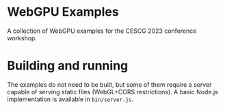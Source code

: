 # WebGPU Examples
A collection of WebGPU examples for the CESCG 2023 conference workshop.

# Building and running
The examples do not need to be built, but some of them require a server
capable of serving static files (WebGL+CORS restrictions). A basic Node.js
implementation is available in `bin/server.js`.

